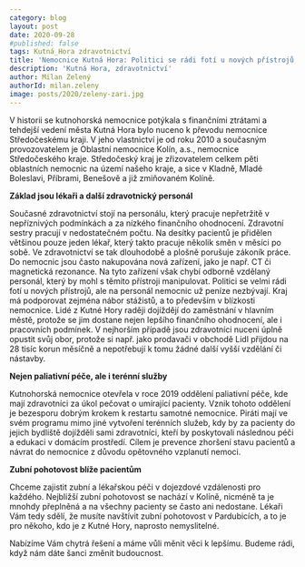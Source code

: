 ```yaml
---
category: blog
layout: post
date: 2020-09-28
#published: false
tags: Kutná_Hora zdravotnictví
title: 'Nemocnice Kutná Hora: Politici se rádi fotí u nových přístrojů, ale na personál už peníze nezbývají'
description: 'Kutná Hora, zdravotnictví' 
author: Milan Zelený
authorId: milan.zeleny
image: posts/2020/zeleny-zari.jpg
---
```


V historii se kutnohorská nemocnice potýkala s finančními ztrátami a tehdejší vedení města Kutná Hora bylo nuceno k převodu nemocnice Středočeskému kraji. V jeho vlastnictví je od roku 2010 a současným provozovatelem je Oblastní nemocnice Kolín, a.s., nemocnice Středočeského kraje. Středočeský kraj je zřizovatelem celkem pěti oblastních nemocnic na území našeho kraje, a sice v Kladně, Mladé Boleslavi, Příbrami, Benešově a již zmiňovaném Kolíně.

**Základ jsou lékaři a další zdravotnický personál**

Současné zdravotnictví stojí na personálu, který pracuje nepřetržitě v nepříznivých podmínkách a za nízkého finančního ohodnocení. Zdravotní sestry pracují v nedostatečném počtu. Na desítky pacientů je přidělen většinou pouze jeden lékař, který takto pracuje několik směn v měsíci po sobě. Ve zdravotnictví se tak dlouhodobě a plošně porušuje zákoník práce. Do nemocnic jsou často nakupována nová zařízení, jako je např. CT či magnetická rezonance. Na tyto zařízení však chybí odborně vzdělaný personál, který by mohl s těmito přístroji manipulovat. Politici se velmi rádi fotí u nových přístrojů, ale na personál nemocnic už peníze nezbývají. Kraj má podporovat zejména nábor stážistů, a to především v blízkosti nemocnice. Lidé z Kutné Hory raději dojíždějí do zaměstnání v hlavním městě, protože se jim dostane nejen lepšího finančního ohodnocení, ale i pracovních podmínek. V nejhorším případě jsou zdravotníci nuceni úplně opustit svůj obor, protože si např. jako prodavači v obchodě Lidl přijdou na 28 tisíc korun měsíčně a nepotřebují k tomu žádné další vyšší vzdělání či nástavby.

**Nejen paliativní péče, ale i terénní služby**

Kutnohorská nemocnice otevřela v roce 2019 oddělení paliativní péče, kde mají zdravotníci za úkol pečovat o umírající pacienty. Vznik tohoto oddělení je bezesporu dobrým krokem k restartu samotné nemocnice. Piráti mají ve svém programu mimo jiné vytvoření terénních služeb, kdy by za pacienty do jejich bydliště dojížděli sami zdravotníci, kteří by poskytovali následnou péči a edukaci v domácím prostředí. Cílem je prevence zhoršení stavu pacientů a návrat do nemocnice z důvodu opětovného vzplanutí nemoci.

**Zubní pohotovost blíže pacientům**

Chceme zajistit zubní a lékařskou péči v dojezdové vzdálenosti pro každého. Nejbližší zubní pohotovost se nachází v Kolíně, nicméně ta je mnohdy přeplněná a na všechny pacienty se často ani nedostane. Lékaři Vám tedy sdělí, že musíte navštívit zubní pohotovost v Pardubicích, a to je pro někoho, kdo je z Kutné Hory, naprosto nemyslitelné. 

Nabízíme Vám chytrá řešení a máme vůli měnit věci k lepšímu. Budeme rádi, když nám dáte šanci změnit budoucnost.  


